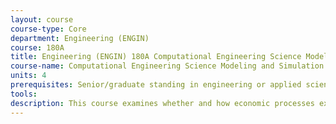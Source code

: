 ```yaml
---
layout: course 
course-type: Core
department: Engineering (ENGIN)
course: 180A
title: Engineering (ENGIN) 180A Computational Engineering Science Modeling and Simulation I/II
course-name: Computational Engineering Science Modeling and Simulation I/II
units: 4
prerequisites: Senior/graduate standing in engineering or applied sciences, 7 or 77, Mathematics 128A-128B; 170A-170B recommended. 180A must be taken prior to taking 180B.
tools: 
description: This course examines whether and how economic processes explain shifting formations of race and differential experiences among racial groups in U.S. agricultural and environmental systems. It approaches economic processes as organizing dynamics of racial differentiation and integration, and uses comparative experience among different racial and ethnic groups as sources of evidence against which economic theories of differentiation and integration can be tested.
---
```

